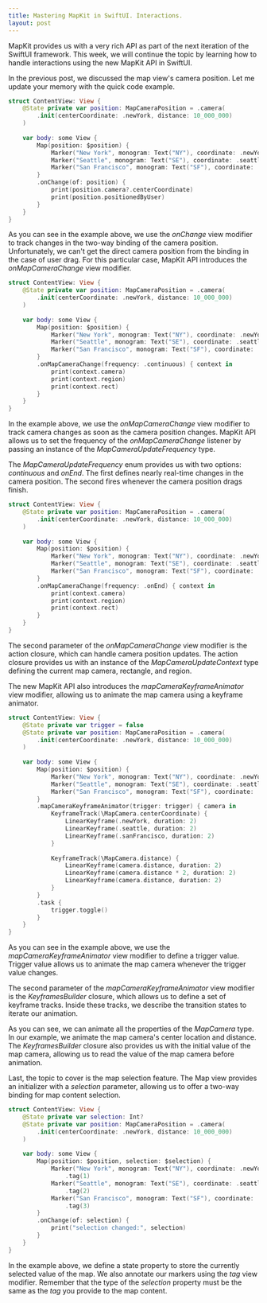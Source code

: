 ```yaml
---
title: Mastering MapKit in SwiftUI. Interactions.
layout: post
---
```


MapKit provides us with a very rich API as part of the next iteration of the SwiftUI framework. This week, we will continue the topic by learning how to handle interactions using the new MapKit API in SwiftUI.

In the previous post, we discussed the map view's camera position. Let me update your memory with the quick code example.

```swift
struct ContentView: View {
    @State private var position: MapCameraPosition = .camera(
        .init(centerCoordinate: .newYork, distance: 10_000_000)
    )
    
    var body: some View {
        Map(position: $position) {
            Marker("New York", monogram: Text("NY"), coordinate: .newYork)
            Marker("Seattle", monogram: Text("SE"), coordinate: .seattle)
            Marker("San Francisco", monogram: Text("SF"), coordinate: .sanFrancisco)
        }
        .onChange(of: position) {
            print(position.camera?.centerCoordinate)
            print(position.positionedByUser)
        }
    }
}
```

As you can see in the example above, we use the *onChange* view modifier to track changes in the two-way binding of the camera position. Unfortunately, we can't get the direct camera position from the binding in the case of user drag. For this particular case, MapKit API introduces the *onMapCameraChange* view modifier.

```swift
struct ContentView: View {
    @State private var position: MapCameraPosition = .camera(
        .init(centerCoordinate: .newYork, distance: 10_000_000)
    )
    
    var body: some View {
        Map(position: $position) {
            Marker("New York", monogram: Text("NY"), coordinate: .newYork)
            Marker("Seattle", monogram: Text("SE"), coordinate: .seattle)
            Marker("San Francisco", monogram: Text("SF"), coordinate: .sanFrancisco)
        }
        .onMapCameraChange(frequency: .continuous) { context in
            print(context.camera)
            print(context.region)
            print(context.rect)
        }
    }
}
```

In the example above, we use the *onMapCameraChange* view modifier to track camera changes as soon as the camera position changes. MapKit API allows us to set the frequency of the *onMapCameraChange* listener by passing an instance of the *MapCameraUpdateFrequency* type.

The *MapCameraUpdateFrequency* enum provides us with two options: *continuous* and *onEnd*. The first defines nearly real-time changes in the camera position. The second fires whenever the camera position drags finish.

```swift
struct ContentView: View {
    @State private var position: MapCameraPosition = .camera(
        .init(centerCoordinate: .newYork, distance: 10_000_000)
    )
    
    var body: some View {
        Map(position: $position) {
            Marker("New York", monogram: Text("NY"), coordinate: .newYork)
            Marker("Seattle", monogram: Text("SE"), coordinate: .seattle)
            Marker("San Francisco", monogram: Text("SF"), coordinate: .sanFrancisco)
        }
        .onMapCameraChange(frequency: .onEnd) { context in
            print(context.camera)
            print(context.region)
            print(context.rect)
        }
    }
}
```

The second parameter of the *onMapCameraChange* view modifier is the action closure, which can handle camera position updates. The action closure provides us with an instance of the *MapCameraUpdateContext* type defining the current map camera, rectangle, and region.

The new MapKit API also introduces the *mapCameraKeyframeAnimator* view modifier, allowing us to animate the map camera using a keyframe animator.

```swift
struct ContentView: View {
    @State private var trigger = false
    @State private var position: MapCameraPosition = .camera(
        .init(centerCoordinate: .newYork, distance: 10_000_000)
    )
    
    var body: some View {
        Map(position: $position) {
            Marker("New York", monogram: Text("NY"), coordinate: .newYork)
            Marker("Seattle", monogram: Text("SE"), coordinate: .seattle)
            Marker("San Francisco", monogram: Text("SF"), coordinate: .sanFrancisco)
        }
        .mapCameraKeyframeAnimator(trigger: trigger) { camera in
            KeyframeTrack(\MapCamera.centerCoordinate) {
                LinearKeyframe(.newYork, duration: 2)
                LinearKeyframe(.seattle, duration: 2)
                LinearKeyframe(.sanFrancisco, duration: 2)
            }
            
            KeyframeTrack(\MapCamera.distance) {
                LinearKeyframe(camera.distance, duration: 2)
                LinearKeyframe(camera.distance * 2, duration: 2)
                LinearKeyframe(camera.distance, duration: 2)
            }
        }
        .task {
            trigger.toggle()
        }
    }
}
```

As you can see in the example above, we use the *mapCameraKeyframeAnimator* view modifier to define a trigger value. Trigger value allows us to animate the map camera whenever the trigger value changes.

The second parameter of the *mapCameraKeyframeAnimator* view modifier is the *KeyframesBuilder* closure, which allows us to define a set of keyframe tracks. Inside these tracks, we describe the transition states to iterate our animation.

As you can see, we can animate all the properties of the *MapCamera* type. In our example, we animate the map camera's center location and distance. The *KeyframesBuilder* closure also provides us with the initial value of the map camera, allowing us to read the value of the map camera before animation. 

Last, the topic to cover is the map selection feature. The Map view provides an initializer with a *selection* parameter, allowing us to offer a two-way binding for map content selection.

```swift
struct ContentView: View {
    @State private var selection: Int?
    @State private var position: MapCameraPosition = .camera(
        .init(centerCoordinate: .newYork, distance: 10_000_000)
    )
    
    var body: some View {
        Map(position: $position, selection: $selection) {
            Marker("New York", monogram: Text("NY"), coordinate: .newYork)
                .tag(1)
            Marker("Seattle", monogram: Text("SE"), coordinate: .seattle)
                .tag(2)
            Marker("San Francisco", monogram: Text("SF"), coordinate: .sanFrancisco)
                .tag(3)
        }
        .onChange(of: selection) {
            print("selection changed:", selection)
        }
    }
}
```

In the example above, we define a state property to store the currently selected value of the map. We also annotate our markers using the *tag* view modifier. Remember that the type of the *selection* property must be the same as the *tag* you provide to the map content.
